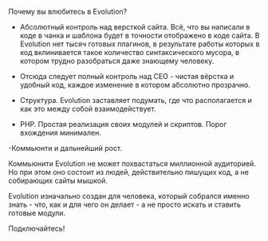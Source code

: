Почему вы влюбитесь в Evolution?

- Абсолютный контроль над версткой сайта.
Всё, что вы написали в коде в чанка и шаблона будет в точности отображено в коде сайта. В Evolution нет тысяч готовых плагинов, в результате работы которых в код вклинивается такое количество синтаксического мусора, в котором трудно разобраться даже знающему человеку.

- Отсюда следует полный контроль над СЕО - чистая вёрстка и удобный код, каждое изменение в котором абсолютно прозрачно.

- Структура.
Evolution заставляет подумать, где что располагается и как это между собой взаимодействует.

- PHP. Простая реализация своих модулей и скриптов. Порог вхождения минимален.

-Коммьюнти и дальнейший рост.

Коммьюнити Evolution не может похвастаться миллионной аудиторией. Но при этом оно состоит из людей, действительно пишущих код, а не собирающих сайты мышкой.

Evolution изначально создан для человека, который собрался именно знать - что, как и для чего он делает - а не просто искать и ставить готовые модули.

Подключайтесь!